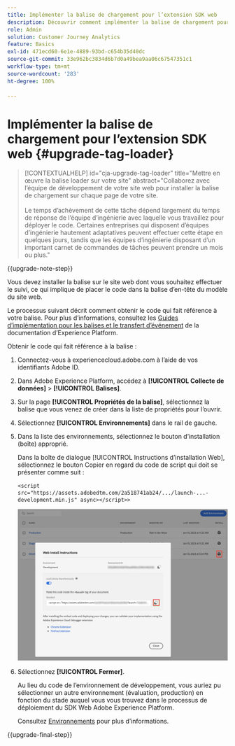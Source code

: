 ```yaml
---
title: Implémenter la balise de chargement pour l’extension SDK web
description: Découvrir comment implémenter la balise de chargement pour l’extension SDK web
role: Admin
solution: Customer Journey Analytics
feature: Basics
exl-id: 471ecd60-6e1e-4889-93bd-c654b35d40dc
source-git-commit: 33e962bc3834d6b7d0a49bea9aa06c67547351c1
workflow-type: tm+mt
source-wordcount: '283'
ht-degree: 100%

---
```


# Implémenter la balise de chargement pour l’extension SDK web {#upgrade-tag-loader}

<!-- markdownlint-disable MD034 -->

>[!CONTEXTUALHELP]
>id="cja-upgrade-tag-loader"
>title="Mettre en œuvre la balise loader sur votre site"
>abstract="Collaborez avec l’équipe de développement de votre site web pour installer la balise de chargement sur chaque page de votre site.<br><br>Le temps d’achèvement de cette tâche dépend largement du temps de réponse de l’équipe d’ingénierie avec laquelle vous travaillez pour déployer le code. Certaines entreprises qui disposent d’équipes d’ingénierie hautement adaptatives peuvent effectuer cette étape en quelques jours, tandis que les équipes d’ingénierie disposant d’un important carnet de commandes de tâches peuvent prendre un mois ou plus."

<!-- markdownlint-enable MD034 -->

{{upgrade-note-step}}

Vous devez installer la balise sur le site web dont vous souhaitez effectuer le suivi, ce qui implique de placer le code dans la balise d’en-tête du modèle du site web.

Le processus suivant décrit comment obtenir le code qui fait référence à votre balise. Pour plus d’informations, consultez les [Guides d’implémentation pour les balises et le transfert d’événement](https://experienceleague.adobe.com/fr/docs/experience-platform/tags/get-started/implementation-guides) de la documentation d’Experience Platform.

Obtenir le code qui fait référence à la balise :

1. Connectez-vous à experiencecloud.adobe.com à l’aide de vos identifiants Adobe ID.

1. Dans Adobe Experience Platform, accédez à **[!UICONTROL Collecte de données]** > **[!UICONTROL Balises]**.

1. Sur la page **[!UICONTROL Propriétés de la balise]**, sélectionnez la balise que vous venez de créer dans la liste de propriétés pour l’ouvrir.

1. Sélectionnez **[!UICONTROL Environnements]** dans le rail de gauche.

1. Dans la liste des environnements, sélectionnez le bouton d’installation (boîte) approprié.

   Dans la boîte de dialogue [!UICONTROL Instructions d’installation Web], sélectionnez le bouton Copier en regard du code de script qui doit se présenter comme suit :

   ```
   <script src="https://assets.adobedtm.com/2a518741ab24/.../launch-...-development.min.js" async></script>>
   ```

   ![Environnement](assets/environment.png)

1. Sélectionnez **[!UICONTROL Fermer]**.

   Au lieu du code de l’environnement de développement, vous auriez pu sélectionner un autre environnement (évaluation, production) en fonction du stade auquel vous vous trouvez dans le processus de déploiement du SDK Web Adobe Experience Platform.

   Consultez [Environnements](https://experienceleague.adobe.com/docs/experience-platform/tags/publish/environments/environments.html?lang=fr) pour plus d’informations.

{{upgrade-final-step}}
